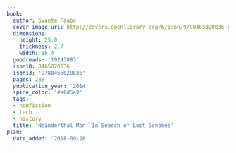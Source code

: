 ```yaml
---
book:
  author: Svante Pääbo
  cover_image_url: http://covers.openlibrary.org/b/isbn/9780465020836-L.jpg
  dimensions:
    height: 25.0
    thickness: 2.7
    width: 16.4
  goodreads: '19243883'
  isbn10: 0465020836
  isbn13: '9780465020836'
  pages: 288
  publication_year: '2014'
  spine_color: '#e6d5a9'
  tags:
  - nonfiction
  - tech
  - history
  title: 'Neanderthal Man: In Search of Lost Genomes'
plan:
  date_added: '2018-09-28'
---
```

